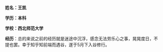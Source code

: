 **姓名：王凯**                       

**学历：本科**

**学校：西北师范大学** 

**经历**：总的来说之前的经历就是迷途中沉浮，感念无法劳乐心之事，晃晃度日，不提也罢。幸于知乎知前端而遇谷，遂于5月下入谷修行。

